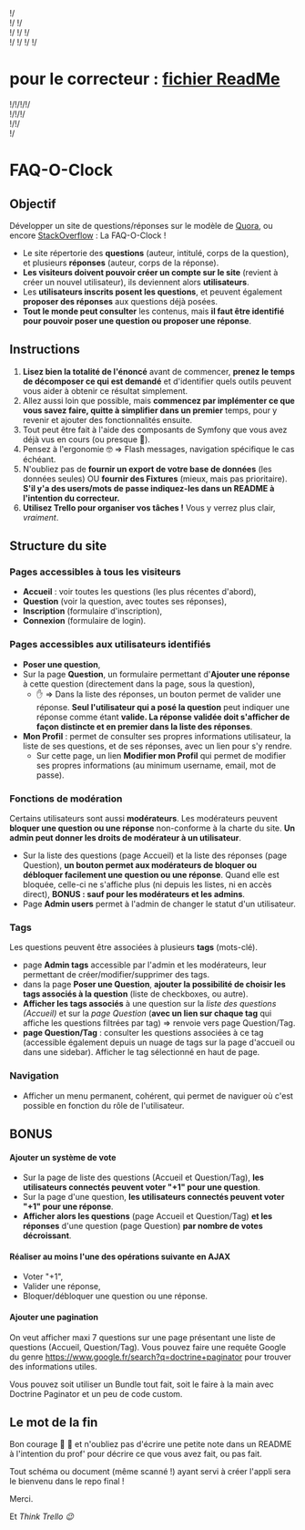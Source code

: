 \!/  
\!/ \!/  
\!/ \!/ \!/  
\!/ \!/ \!/ \!/   

# pour le correcteur : [fichier ReadMe](documents/READMEcorrecteur.md)  

\!/\!/\!/\!/  
\!/\!/\!/  
\!/\!/  
\!/  

# FAQ-O-Clock

## Objectif

Développer un site de questions/réponses sur le modèle de [Quora](https://www.quora.com/), ou encore [StackOverflow](https://stackoverflow.com) : La FAQ-O-Clock !

- Le site répertorie des **questions** (auteur, intitulé, corps de la question), et plusieurs **réponses** (auteur, corps de la réponse).
- **Les visiteurs doivent pouvoir créer un compte sur le site**  (revient à créer un nouvel utilisateur), ils deviennent alors **utilisateurs**.
- Les **utilisateurs inscrits posent les questions**, et peuvent également **proposer des réponses** aux questions déjà posées.
- **Tout le monde peut consulter** les contenus, mais **il faut être identifié pour pouvoir poser une question ou proposer une réponse**.

## Instructions

1. **Lisez bien la totalité de l'énoncé** avant de commencer, **prenez le temps de décomposer ce qui est demandé** et d'identifier quels outils peuvent vous aider à obtenir ce résultat simplement.
2. Allez aussi loin que possible, mais **commencez par implémenter ce que vous savez faire, quitte à simplifier dans un premier** temps, pour y revenir et ajouter des fonctionnalités ensuite.
3. Tout peut être fait à l'aide des composants de Symfony que vous avez déjà vus en cours (ou presque :grimacing:).
4. Pensez à l'ergonomie :nerd_face: => Flash messages, navigation spécifique le cas échéant.
5. N'oubliez pas de **fournir un export de votre base de données** (les données seules) OU **fournir des Fixtures** (mieux, mais pas prioritaire). **S'il y'a des users/mots de passe indiquez-les dans un README à l'intention du correcteur.**
6. **Utilisez Trello pour organiser vos tâches !** Vous y verrez plus clair, _vraiment_.

## Structure du site

### Pages accessibles à tous les visiteurs
- **Accueil** : voir toutes les questions (les plus récentes d'abord),
- **Question** (voir la question, avec toutes ses réponses),
- **Inscription** (formulaire d'inscription),
- **Connexion** (formulaire de login).

### Pages accessibles aux utilisateurs identifiés
- **Poser une question**,
- Sur la page **Question**, un formulaire permettant d'**Ajouter une réponse** à cette question (directement dans la page, sous la question),
    - :hand: => Dans la liste des réponses, un bouton permet de valider une réponse. **Seul l'utilisateur qui a posé la question** peut indiquer une réponse comme étant **valide. La réponse validée doit s'afficher de façon distincte et en premier dans la liste des réponses**.
- **Mon Profil** : permet de consulter ses propres informations utilisateur, la liste de ses questions, et de ses réponses, avec un lien pour s'y rendre.
    - Sur cette page, un lien **Modifier mon Profil** qui permet de modifier ses propres informations (au minimum username, email, mot de passe).

### Fonctions de modération

Certains utilisateurs sont aussi **modérateurs**. Les modérateurs peuvent **bloquer une question ou une réponse** non-conforme à la charte du site. **Un admin peut donner les droits de modérateur à un utilisateur**.

- Sur la liste des questions (page Accueil) et la liste des réponses (page Question), **un bouton permet aux modérateurs de bloquer ou débloquer facilement une question ou une réponse**. Quand elle est bloquée, celle-ci ne s'affiche plus (ni depuis les listes, ni en accès direct), **BONUS : sauf pour les modérateurs et les admins**.
- Page **Admin users** permet à l'admin de changer le statut d'un utilisateur.

### Tags

Les questions peuvent être associées à plusieurs **tags** (mots-clé).

- page **Admin tags** accessible par l'admin et les modérateurs, leur permettant de créer/modifier/supprimer des tags.
- dans la page **Poser une Question**, **ajouter la possibilité de choisir les tags associés à la question** (liste de checkboxes, ou autre).
- **Afficher les tags associés** à une question sur la _liste des questions (Accueil)_ et sur la _page Question_ (**avec un lien sur chaque tag** qui affiche les questions filtrées par tag) => renvoie vers page Question/Tag.
- **page Question/Tag** : consulter les questions associées à ce tag (accessible également depuis un nuage de tags sur la page d'accueil ou dans une sidebar). Afficher le tag sélectionné en haut de page.

### Navigation

- Afficher un menu permanent, cohérent, qui permet de naviguer où c'est possible en fonction du rôle de l'utilisateur.

## BONUS

#### Ajouter un système de vote

- Sur la page de liste des questions (Accueil et Question/Tag), **les utilisateurs connectés peuvent voter "+1" pour une question**.
- Sur la page d'une question, **les utilisateurs connectés peuvent voter "+1" pour une réponse**.
- **Afficher alors les questions** (page Accueil et Question/Tag) **et les réponses** d'une question (page Question) **par nombre de votes décroissant**.

#### Réaliser au moins l'une des opérations suivante en AJAX

- Voter "+1",
- Valider une réponse,
- Bloquer/débloquer une question ou une réponse.

#### Ajouter une pagination

On veut afficher maxi 7 questions sur une page présentant une liste de questions (Accueil, Question/Tag). Vous pouvez faire une requête Google du genre https://www.google.fr/search?q=doctrine+paginator pour trouver des informations utiles.

Vous pouvez soit utiliser un Bundle tout fait, soit le faire à la main avec Doctrine Paginator et un peu de code custom.

## Le mot de la fin

Bon courage :slightly_smiling_face: :muscle: et n'oubliez pas d'écrire une petite note dans un README à l'intention du prof' pour décrire ce que vous avez fait, ou pas fait.

Tout schéma ou document (même scanné !) ayant servi à créer l'appli sera le bienvenu dans le repo final !

Merci.

Et _Think Trello :wink:_
